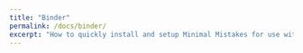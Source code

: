 ```yaml
---
title: "Binder"
permalink: /docs/binder/
excerpt: "How to quickly install and setup Minimal Mistakes for use with GitHub Pages."
---
```



